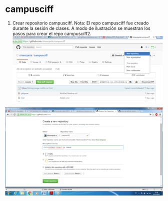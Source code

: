 # campusciff
1. Crear repositorio campusciff. Nota: El repo campusciff fue creado durante la sesión de clases. A modo de ilustración se muestran los pasos para crear el repo campusciff2.
![Crear Repo1](img/create_repo1.png)

![Crear Repo2](img/create_repo2.png)

